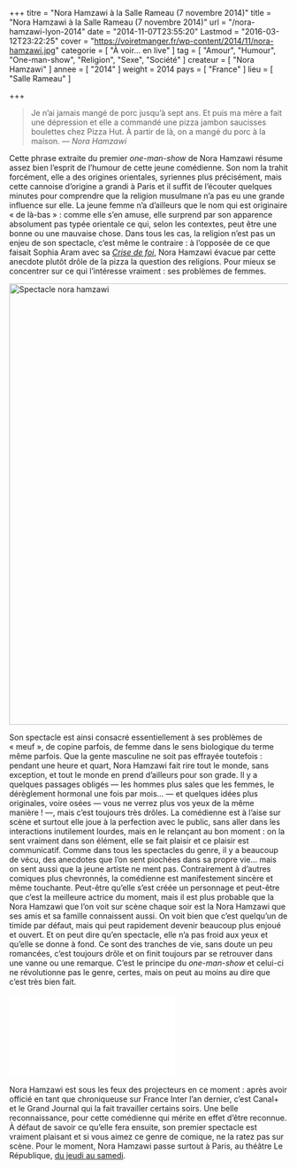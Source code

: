 +++
titre = "Nora Hamzawi à la Salle Rameau (7 novembre 2014)"
title = "Nora Hamzawi à la Salle Rameau (7 novembre 2014)"
url = "/nora-hamzawi-lyon-2014"
date = "2014-11-07T23:55:20"
Lastmod = "2016-03-12T23:22:25"
cover = "https://voiretmanger.fr/wp-content/2014/11/nora-hamzawi.jpg"
categorie = [ "À voir… en live" ]
tag = [ "Amour", "Humour", "One-man-show", "Religion", "Sexe", "Société" ]
createur = [ "Nora Hamzawi" ]
annee = [ "2014" ]
weight = 2014
pays = [ "France" ]
lieu = [ "Salle Rameau" ]

+++

<blockquote class="pull-quote"><p>Je n&rsquo;ai jamais mangé de porc jusqu&rsquo;à sept ans. Et puis ma mère a fait une dépression et elle a commandé une pizza jambon saucisses boulettes chez Pizza Hut. À partir de là, on a mangé du porc à la maison.<cite class="author"> — Nora Hamzawi<span style="font-style:normal;"></span></cite></p>
</blockquote>
<p>Cette phrase extraite du premier <em>one-man-show</em> de Nora Hamzawi résume assez bien l&rsquo;esprit de l&rsquo;humour de cette jeune comédienne. Son nom la trahit forcément, elle a des origines orientales, syriennes plus précisément, mais cette cannoise d&rsquo;origine a grandi à Paris et il suffit de l&rsquo;écouter quelques minutes pour comprendre que la religion musulmane n&rsquo;a pas eu une grande influence sur elle. La jeune femme n&rsquo;a d&rsquo;ailleurs que le nom qui est originaire « de là-bas » : comme elle s&rsquo;en amuse, elle surprend par son apparence absolument pas typée orientale ce qui, selon les contextes, peut être une bonne ou une mauvaise chose. Dans tous les cas, la religion n&rsquo;est pas un enjeu de son spectacle, c&rsquo;est même le contraire : à l&rsquo;opposée de ce que faisait Sophia Aram avec sa <a href="https://voiretmanger.fr/sophia-aram-crise-foi-bourse-travail/"><em>Crise de foi</em></a>, Nora Hamzawi évacue par cette anecdote plutôt drôle de la pizza la question des religions. Pour mieux se concentrer sur ce qui l&rsquo;intéresse vraiment : ses problèmes de femmes.</p>
<img class="aligncenter" src="https://voiretmanger.fr/wp-content/2014/11/spectacle-nora-hamzawi.jpg" alt="Spectacle nora hamzawi" title="spectacle-nora-hamzawi.jpg" width="1199" height="798" />
<p>Son spectacle est ainsi consacré essentiellement à ses problèmes de « meuf », de copine parfois, de femme dans le sens biologique du terme même parfois. Que la gente masculine ne soit pas effrayée toutefois : pendant une heure et quart, Nora Hamzawi fait rire tout le monde, sans exception, et tout le monde en prend d&rsquo;ailleurs pour son grade. Il y a quelques passages obligés — les hommes plus sales que les femmes, le dérèglement hormonal une fois par mois… — et quelques idées plus originales, voire osées — vous ne verrez plus vos yeux de la même manière ! —, mais c&rsquo;est toujours très drôles. La comédienne est à l&rsquo;aise sur scène et surtout elle joue à la perfection avec le public, sans aller dans les interactions inutilement lourdes, mais en le relançant au bon moment : on la sent vraiment dans son élément, elle se fait plaisir et ce plaisir est communicatif. Comme dans tous les spectacles du genre, il y a beaucoup de vécu, des anecdotes que l&rsquo;on sent piochées dans sa propre vie… mais on sent aussi que la jeune artiste ne ment pas. Contrairement à d&rsquo;autres comiques plus chevronnés, la comédienne est manifestement sincère et même touchante. Peut-être qu&rsquo;elle s&rsquo;est créée un personnage et peut-être que c&rsquo;est la meilleure actrice du moment, mais il est plus probable que la Nora Hamzawi que l&rsquo;on voit sur scène chaque soir est la Nora Hamzawi que ses amis et sa famille connaissent aussi. On voit bien que c&rsquo;est quelqu&rsquo;un de timide par défaut, mais qui peut rapidement devenir beaucoup plus enjoué et ouvert. Et on peut dire qu&rsquo;en spectacle, elle n&rsquo;a pas froid aux yeux et qu&rsquo;elle se donne à fond. Ce sont des tranches de vie, sans doute un peu romancées, c&rsquo;est toujours drôle et on finit toujours par se retrouver dans une vanne ou une remarque. C&rsquo;est le principe du <em>one-man-show</em> et celui-ci ne révolutionne pas le genre, certes, mais on peut au moins au dire que c&rsquo;est très bien fait.</p>
<div class="video-container"><iframe class="aligncenter" src="//www.youtube.com/embed/qhG5Qzc3LcI" frameborder="0" allowfullscreen></iframe></div>
<p>Nora Hamzawi est sous les feux des projecteurs en ce moment : après avoir officié en tant que chroniqueuse sur France Inter l&rsquo;an dernier, c&rsquo;est Canal+ et le Grand Journal qui la fait travailler certains soirs. Une belle reconnaissance, pour cette comédienne qui mérite en effet d&rsquo;être reconnue. À défaut de savoir ce qu&rsquo;elle fera ensuite, son premier spectacle est vraiment plaisant et si vous aimez ce genre de comique, ne la ratez pas sur scène. Pour le moment, Nora Hamzawi passe surtout à Paris, au théâtre Le République, <a href="http://www.billetreduc.com/114687/evt.htm">du jeudi au samedi</a>.</p>

